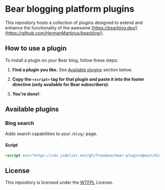 # Bear blogging platform plugins

This repository hosts a collection of plugins designed to extend and enhance the functionality of the awesome [https://bearblog.dev/](https://github.com/HermanMartinus/bearblog/).

## How to use a plugin

To install a plugin on your Bear blog, follow these steps:

1. **Find a plugin you like.**
   See [Available plugins](#available-plugins) section below.
   
3. **Copy the `<script>` tag for that plugin and paste it into the footer directive (only available for Bear subscribers)**:

4. **You're done!**:

## Available plugins

### Blog search
Adds search capabilities to your `/blog/` page.

#### Script
```html
<script src="https://cdn.jsdelivr.net/gh/froodooo/bear-plugins@main/blog-search.js"></script>
```

## License

This repository is licensed under the [WTFPL](http://www.wtfpl.net/) License.

